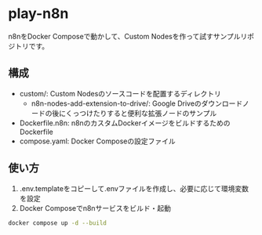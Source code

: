 # play-n8n

n8nをDocker Composeで動かして、Custom Nodesを作って試すサンプルリポジトリです。

## 構成

- custom/: Custom Nodesのソースコードを配置するディレクトリ
    - n8n-nodes-add-extension-to-drive/: Google Driveのダウンロードノードの後にくっつけたりすると便利な拡張ノードのサンプル
- Dockerfile.n8n: n8nのカスタムDockerイメージをビルドするためのDockerfile
- compose.yaml: Docker Composeの設定ファイル

## 使い方

1. .env.templateをコピーして.envファイルを作成し、必要に応じて環境変数を設定
2. Docker Composeでn8nサービスをビルド・起動

```sh
docker compose up -d --build
```
